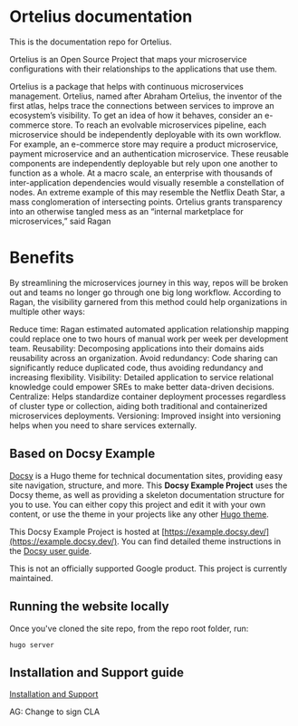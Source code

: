 # Ortelius documentation

This is the documentation repo for Ortelius.

Ortelius is an Open Source Project that maps your microservice configurations with their relationships to the applications that use them.

Ortelius is a package that helps with continuous microservices management. Ortelius, named after Abraham Ortelius, the inventor of the first atlas, helps trace the connections between services to improve an ecosystem’s visibility. To get an idea of how it behaves, consider an e-commerce store. To reach an evolvable microservices pipeline, each microservice should be independently deployable with its own workflow. For example, an e-commerce store may require a product microservice, payment microservice and an authentication microservice. These reusable components are independently deployable but rely upon one another to function as a whole. At a macro scale, an enterprise with thousands of inter-application dependencies would visually resemble a constellation of nodes. An extreme example of this may resemble the Netflix Death Star, a mass conglomeration of intersecting points. Ortelius grants transparency into an otherwise tangled mess as an “internal marketplace for microservices,” said Ragan

# Benefits

By streamlining the microservices journey in this way, repos will be broken out and teams no longer go through one big long workflow. According to Ragan, the visibility garnered from this method could help organizations in multiple other ways:

Reduce time: Ragan estimated automated application relationship mapping could replace one to two hours of manual work per week per development team.
Reusability: Decomposing applications into their domains aids reusability across an organization.
Avoid redundancy: Code sharing can significantly reduce duplicated code, thus avoiding redundancy and increasing flexibility.
Visibility: Detailed application to service relational knowledge could empower SREs to make better data-driven decisions.
Centralize: Helps standardize container deployment processes regardless of cluster type or collection, aiding both traditional and containerized microservices deployments.
Versioning: Improved insight into versioning helps when you need to share services externally.

## Based on Docsy Example

[Docsy](https://github.com/google/docsy) is a Hugo theme for technical documentation sites, providing easy site navigation, structure, and more. This **Docsy Example Project** uses the Docsy theme, as well as providing a skeleton documentation structure for you to use. You can either copy this project and edit it with your own content, or use the theme in your projects like any other [Hugo theme](https://gohugo.io/themes/installing-and-using-themes/).

This Docsy Example Project is hosted at [https://example.docsy.dev/](https://example.docsy.dev/).  You can find detailed theme instructions in the [Docsy user guide](https://docsy.dev/docs/).

This is not an officially supported Google product. This project is currently maintained.

## Running the website locally

Once you've cloned the site repo, from the repo root folder, run:

```Shell
hugo server
```

## Installation and Support guide

[Installation and Support](http://docs.ortelius.io/guides/userguide/installation-and-support/)

AG: Change to sign CLA
